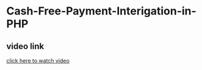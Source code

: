 # Cash-Free-Payment-Interigation-in-PHP

## video link 
<a href='https://youtu.be/PUTAwWWLqQU' target='_blank'>click here to watch video </a>
